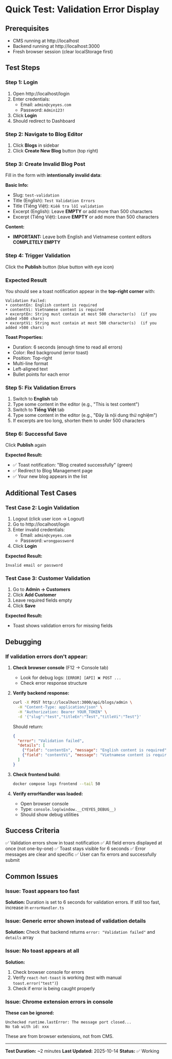 # Quick Test: Validation Error Display

## Prerequisites

- CMS running at http://localhost
- Backend running at http://localhost:3000
- Fresh browser session (clear localStorage first)

## Test Steps

### Step 1: Login
1. Open http://localhost/login
2. Enter credentials:
   - Email: `admin@cyeyes.com`
   - Password: `Admin123!`
3. Click **Login**
4. Should redirect to Dashboard

### Step 2: Navigate to Blog Editor
1. Click **Blogs** in sidebar
2. Click **Create New Blog** button (top right)

### Step 3: Create Invalid Blog Post

Fill in the form with **intentionally invalid data**:

**Basic Info:**
- Slug: `test-validation`
- Title (English): `Test Validation Errors`
- Title (Tiếng Việt): `Kiểm tra lỗi validation`
- Excerpt (English): Leave **EMPTY** or add more than 500 characters
- Excerpt (Tiếng Việt): Leave **EMPTY** or add more than 500 characters

**Content:**
- **IMPORTANT:** Leave both English and Vietnamese content editors **COMPLETELY EMPTY**

### Step 4: Trigger Validation

Click the **Publish** button (blue button with eye icon)

### Expected Result

You should see a toast notification appear in the **top-right corner** with:

```
Validation Failed:
• contentEn: English content is required
• contentVi: Vietnamese content is required
• excerptEn: String must contain at most 500 character(s)  (if you added >500 chars)
• excerptVi: String must contain at most 500 character(s)  (if you added >500 chars)
```

**Toast Properties:**
- Duration: 6 seconds (enough time to read all errors)
- Color: Red background (error toast)
- Position: Top-right
- Multi-line format
- Left-aligned text
- Bullet points for each error

### Step 5: Fix Validation Errors

1. Switch to **English** tab
2. Type some content in the editor (e.g., "This is test content")
3. Switch to **Tiếng Việt** tab
4. Type some content in the editor (e.g., "Đây là nội dung thử nghiệm")
5. If excerpts are too long, shorten them to under 500 characters

### Step 6: Successful Save

Click **Publish** again

**Expected Result:**
- ✅ Toast notification: "Blog created successfully" (green)
- ✅ Redirect to Blog Management page
- ✅ Your new blog appears in the list

## Additional Test Cases

### Test Case 2: Login Validation

1. Logout (click user icon → Logout)
2. Go to http://localhost/login
3. Enter invalid credentials:
   - Email: `admin@cyeyes.com`
   - Password: `wrongpassword`
4. Click **Login**

**Expected Result:**
```
Invalid email or password
```

### Test Case 3: Customer Validation

1. Go to **Admin → Customers**
2. Click **Add Customer**
3. Leave required fields empty
4. Click **Save**

**Expected Result:**
- Toast shows validation errors for missing fields

## Debugging

### If validation errors don't appear:

1. **Check browser console** (F12 → Console tab)
   - Look for debug logs: `[ERROR] [API] ❌ POST ...`
   - Check error response structure

2. **Verify backend response:**
   ```bash
   curl -X POST http://localhost:3000/api/blogs/admin \
     -H "Content-Type: application/json" \
     -H "Authorization: Bearer YOUR_TOKEN" \
     -d '{"slug":"test","titleEn":"Test","titleVi":"Test"}'
   ```

   Should return:
   ```json
   {
     "error": "Validation failed",
     "details": [
       {"field": "contentEn", "message": "English content is required"},
       {"field": "contentVi", "message": "Vietnamese content is required"}
     ]
   }
   ```

3. **Check frontend build:**
   ```bash
   docker compose logs frontend --tail 50
   ```

4. **Verify errorHandler was loaded:**
   - Open browser console
   - Type: `console.log(window.__CYEYES_DEBUG__)`
   - Should show debug utilities

## Success Criteria

✅ Validation errors show in toast notification
✅ All field errors displayed at once (not one-by-one)
✅ Toast stays visible for 6 seconds
✅ Error messages are clear and specific
✅ User can fix errors and successfully submit

## Common Issues

### Issue: Toast appears too fast
**Solution:** Duration is set to 6 seconds for validation errors. If still too fast, increase in `errorHandler.ts`

### Issue: Generic error shown instead of validation details
**Solution:** Check that backend returns `error: "Validation failed"` and `details` array

### Issue: No toast appears at all
**Solution:**
1. Check browser console for errors
2. Verify `react-hot-toast` is working (test with manual `toast.error("test")`)
3. Check if error is being caught properly

### Issue: Chrome extension errors in console
**These can be ignored:**
```
Unchecked runtime.lastError: The message port closed...
No tab with id: xxx
```

These are from browser extensions, not from CMS.

---

**Test Duration:** ~2 minutes
**Last Updated:** 2025-10-14
**Status:** ✅ Working
